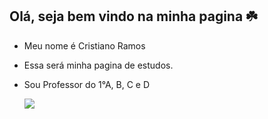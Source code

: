 ## Olá, seja bem vindo na minha pagina ☘️
- Meu nome é Cristiano Ramos
- Essa será minha pagina de estudos.
- Sou Professor do 1°A, B, C e D





  ![](https://media1.tenor.com/m/8fdj2qxv-pEAAAAC/robotic-process-automation-market-robotic-process-automation.gif)
